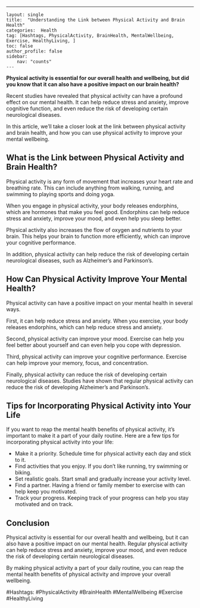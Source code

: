 ---
    layout: single
    title:  "Understanding the Link between Physical Activity and Brain Health"
    categories:  Health
    tag: [Hashtags, PhysicalActivity, BrainHealth, MentalWellbeing, Exercise, HealthyLiving, ]
    toc: false
    author_profile: false
    sidebar:
        nav: "counts"
    ---
    
**Physical activity is essential for our overall health and wellbeing, but did you know that it can also have a positive impact on our brain health?**

Recent studies have revealed that physical activity can have a profound effect on our mental health. It can help reduce stress and anxiety, improve cognitive function, and even reduce the risk of developing certain neurological diseases.

In this article, we’ll take a closer look at the link between physical activity and brain health, and how you can use physical activity to improve your mental wellbeing.

## What is the Link between Physical Activity and Brain Health?

Physical activity is any form of movement that increases your heart rate and breathing rate. This can include anything from walking, running, and swimming to playing sports and doing yoga.

When you engage in physical activity, your body releases endorphins, which are hormones that make you feel good. Endorphins can help reduce stress and anxiety, improve your mood, and even help you sleep better.

Physical activity also increases the flow of oxygen and nutrients to your brain. This helps your brain to function more efficiently, which can improve your cognitive performance.

In addition, physical activity can help reduce the risk of developing certain neurological diseases, such as Alzheimer’s and Parkinson’s.

## How Can Physical Activity Improve Your Mental Health?

Physical activity can have a positive impact on your mental health in several ways.

First, it can help reduce stress and anxiety. When you exercise, your body releases endorphins, which can help reduce stress and anxiety.

Second, physical activity can improve your mood. Exercise can help you feel better about yourself and can even help you cope with depression.

Third, physical activity can improve your cognitive performance. Exercise can help improve your memory, focus, and concentration.

Finally, physical activity can reduce the risk of developing certain neurological diseases. Studies have shown that regular physical activity can reduce the risk of developing Alzheimer’s and Parkinson’s.

## Tips for Incorporating Physical Activity into Your Life

If you want to reap the mental health benefits of physical activity, it’s important to make it a part of your daily routine. Here are a few tips for incorporating physical activity into your life:

- Make it a priority. Schedule time for physical activity each day and stick to it.
- Find activities that you enjoy. If you don’t like running, try swimming or biking.
- Set realistic goals. Start small and gradually increase your activity level.
- Find a partner. Having a friend or family member to exercise with can help keep you motivated.
- Track your progress. Keeping track of your progress can help you stay motivated and on track.

## Conclusion

Physical activity is essential for our overall health and wellbeing, but it can also have a positive impact on our mental health. Regular physical activity can help reduce stress and anxiety, improve your mood, and even reduce the risk of developing certain neurological diseases.

By making physical activity a part of your daily routine, you can reap the mental health benefits of physical activity and improve your overall wellbeing.

#Hashtags: #PhysicalActivity #BrainHealth #MentalWellbeing #Exercise #HealthyLiving